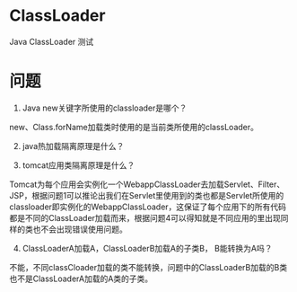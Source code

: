 # ClassLoader

Java ClassLoader 测试

# 问题
1. Java new关键字所使用的classloader是哪个？

new、Class.forName加载类时使用的是当前类所使用的classLoader。

2. java热加载隔离原理是什么？


3. tomcat应用类隔离原理是什么？

Tomcat为每个应用会实例化一个WebappClassLoader去加载Servlet、Filter、JSP，根据问题1可以推论出我们在Servlet里使用到的类也都是Servlet所使用的classloader即实例化的WebappClassLoader，这保证了每个应用下的所有代码都是不同的ClassLoader加载而来，根据问题4可以得知就是不同应用的里出现同样的类也不会出现错误使用问题。

4. ClassLoaderA加载A，ClassLoaderB加载A的子类B， B能转换为A吗？

不能，不同classCloader加载的类不能转换，问题中的ClassLoaderB加载的B类也不是ClassLoaderA加载的A类的子类。